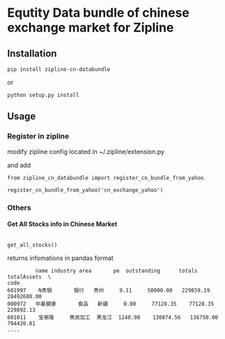 Equtity Data bundle of chinese exchange market for Zipline
=======


Installation
-----

```
pip install zipline-cn-databundle
```
or

```
python setup.py install
```

Usage
----

### Register in zipline

modify zipline config located in ~/.zipline/extension.py

and add

```
from zipline_cn_databundle import register_cn_bundle_from_yahoo

register_cn_bundle_from_yahoo('cn_exchange_yahoo')
```


### Others

#### Get All Stocks info in Chinese Market

```

get_all_stocks()

```

returns infomations in pandas format

```
         name industry area       pe  outstanding      totals  totalAssets  \
code
601997    N贵银       银行   贵州     9.11     50000.00   229859.19  28492688.00
000972   中基健康       食品   新疆     0.00     77128.35    77128.35    229892.13
601011    宝泰隆     焦炭加工  黑龙江  1240.98    130874.56   136750.00    794420.81
....
```